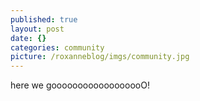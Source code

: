 ```yaml
---
published: true
layout: post
date: {}
categories: community
picture: /roxanneblog/imgs/community.jpg
---
```


here we goooooooooooooooooO!